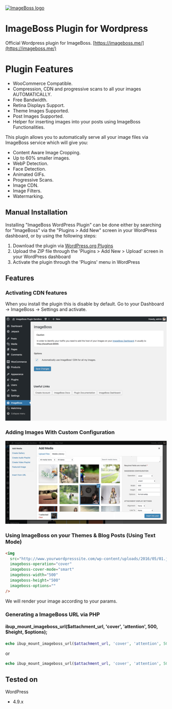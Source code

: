 [![ImageBoss logo](https://img.imageboss.me/width/180/https://imageboss.me/emails/logo-2@2x.png)](https://imageboss.me)

# ImageBoss Plugin for Wordpress

Official Wordpress plugin for ImageBoss.
[https://imageboss.me/](https://imageboss.me/)

# Plugin Features
* WooCommerce Compatible.
* Compression, CDN and progressive scans to all your images AUTOMATICALLY.
* Free Bandwidth.
* Retina Displays Support.
* Theme Images Supported.
* Post Images Supported.
* Helper for inserting images into your posts using ImageBoss Functionalities.

This plugin allows you to automatically serve all your image files via ImageBoss service which will give you:
* Content Aware Image Cropping.
* Up to 60% smaller images.
* WebP Detection.
* Face Detection.
* Animated GIFs.
* Progressive Scans.
* Image CDN.
* Image Filters.
* Watermarking.

## Manual Installation
Installing "ImageBoss WordPress Plugin" can be done either by searching for "ImageBoss" via the "Plugins > Add New" screen in your WordPress dashboard, or by using the following steps:

1. Download the plugin via [WordPress.org Plugins](https://wordpress.org/plugins/imageboss)
2. Upload the ZIP file through the 'Plugins > Add New > Upload' screen in your WordPress dashboard
3. Activate the plugin through the 'Plugins' menu in WordPress

## Features

### Activating CDN features
When you install the plugin this is disable by default. Go to your Dashboard -> ImageBoss -> Settings and activate.

[![Settings](./assets/screenshot-1.png)](https://imageboss.me)

### Adding Images With Custom Configuration
[![Features](./assets/screenshot-3.png)](https://imageboss.me)

### Using ImageBoss on your Themes & Blog Posts (Using Text Mode)
```html
<img
  src="http://www.yourwordpresssite.com/wp-content/uploads/2016/05/01.jpg"
  imageboss-operation="cover"
  imageboss-cover-mode="smart"
  imageboss-width="500"
  imageboss-height="500"
  imageboss-options=""
/>
```
We will render your image according to your params.

### Generating a ImageBoss URL via PHP
#### ibup_mount_imageboss_url($attachment_url, 'cover', 'attention', 500, $height, $options);
```php
echo ibup_mount_imageboss_url($attachment_url, 'cover', 'attention', 500, 500);
```
or

```php
echo ibup_mount_imageboss_url($attachment_url, 'cover', 'attention', 500, 500, 'blur:1');
```

## Tested on
WordPress
  - 4.9.x
